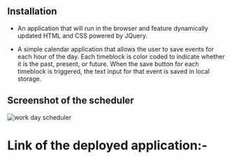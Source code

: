 ## Installation

- An application that will run in the browser and feature dynamically updated HTML and CSS powered by JQuery.

- A simple calendar application that allows the user to save events for each hour of the day. Each timeblock is color coded to indicate whether it is the past, present, or future. When the save button for each timeblock is triggered, the text input for that event is saved in local storage.

## Screenshot of the scheduler
![work day scheduler](https://user-images.githubusercontent.com/82120954/126890339-e7adda8b-95d4-421d-90f9-30896f294a21.png)
# Link of the deployed application:-
